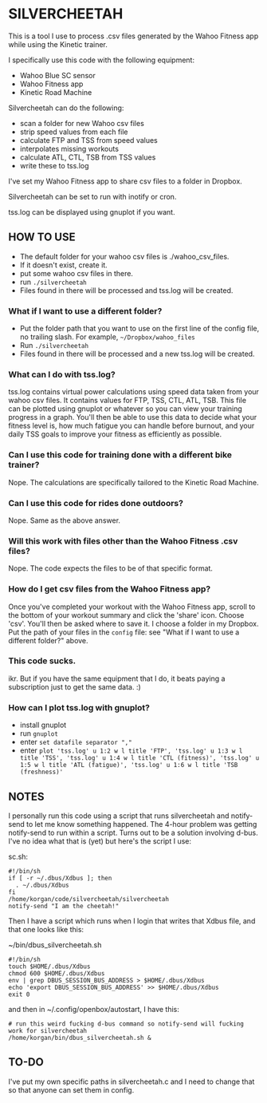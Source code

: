 # SILVERCHEETAH
This is a tool I use to process .csv files generated by the Wahoo Fitness app while using the Kinetic trainer.

I specifically use this code with the following equipment:
* Wahoo Blue SC sensor
* Wahoo Fitness app
* Kinetic Road Machine

Silvercheetah can do the following:
* scan a folder for new Wahoo csv files
* strip speed values from each file
* calculate FTP and TSS from speed values
* interpolates missing workouts
* calculate ATL, CTL, TSB from TSS values
* write these to tss.log

I've set my Wahoo Fitness app to share csv files to a folder in Dropbox.

Silvercheetah can be set to run with inotify or cron.

tss.log can be displayed using gnuplot if you want.

## HOW TO USE
* The default folder for your wahoo csv files is ./wahoo_csv_files.
* If it doesn't exist, create it.
* put some wahoo csv files in there.
* run `./silvercheetah`
* Files found in there will be processed and tss.log will be created.

### What if I want to use a different folder?
* Put the folder path that you want to use on the first line of the config file, no trailing slash. For example, `~/Dropbox/wahoo_files`
* Run `./silvercheetah`
* Files found in there will be processed and a new tss.log will be created.

### What can I do with tss.log?
tss.log contains virtual power calculations using speed data taken from your wahoo csv files. It contains values for FTP, TSS, CTL, ATL, TSB. This file can be plotted using gnuplot or whatever so you can view your training progress in a graph. You'll then be able to use this data to decide what your fitness level is, how much fatigue you can handle before burnout, and your daily TSS goals to improve your fitness as efficiently as possible.

### Can I use this code for training done with a different bike trainer?
Nope. The calculations are specifically tailored to the Kinetic Road Machine.

### Can I use this code for rides done outdoors?
Nope. Same as the above answer.

### Will this work with files other than the Wahoo Fitness .csv files?
Nope. The code expects the files to be of that specific format.

### How do I get csv files from the Wahoo Fitness app?
Once you've completed your workout with the Wahoo Fitness app, scroll to the bottom of your workout summary and click the 'share' icon. Choose 'csv'. You'll then be asked where to save it. I choose a folder in my Dropbox. Put the path of your files in the `config` file: see "What if I want to use a different folder?" above.

### This code sucks.
ikr. But if you have the same equipment that I do, it beats paying a subscription just to get the same data. :)

### How can I plot tss.log with gnuplot?
* install gnuplot
* run `gnuplot`
* enter `set datafile separator ","`
* enter `plot 'tss.log' u 1:2 w l title 'FTP', 'tss.log' u 1:3 w l title 'TSS', 'tss.log' u 1:4 w l title 'CTL (fitness)', 'tss.log' u 1:5 w l title 'ATL (fatigue)', 'tss.log' u 1:6 w l title 'TSB (freshness)'`

## NOTES
I personally run this code using a script that runs silvercheetah and notify-send to let me know something happened. The 4-hour problem was getting notify-send to run within a script. Turns out to be a solution involving d-bus. I've no idea what that is (yet) but here's the script I use:

sc.sh:
```
#!/bin/sh
if [ -r ~/.dbus/Xdbus ]; then
  . ~/.dbus/Xdbus
fi
/home/korgan/code/silvercheetah/silvercheetah
notify-send "I am the cheetah!"
```

Then I have a script which runs when I login that writes that Xdbus file, and that one looks like this:

~/bin/dbus_silvercheetah.sh
```
#!/bin/sh
touch $HOME/.dbus/Xdbus
chmod 600 $HOME/.dbus/Xdbus
env | grep DBUS_SESSION_BUS_ADDRESS > $HOME/.dbus/Xdbus
echo 'export DBUS_SESSION_BUS_ADDRESS' >> $HOME/.dbus/Xdbus
exit 0
```
and then in ~/.config/openbox/autostart, I have this:
```
# run this weird fucking d-bus command so notify-send will fucking work for silvercheetah
/home/korgan/bin/dbus_silvercheetah.sh &
```

## TO-DO
I've put my own specific paths in silvercheetah.c and I need to change that so that anyone can set them in config.

